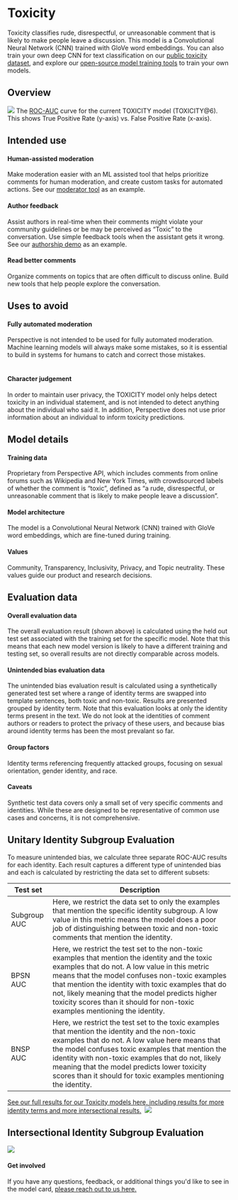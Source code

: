 # Toxicity 
Toxicity classifies rude, disrespectful, or unreasonable comment that is likely to make people leave a discussion. This model is a Convolutional Neural Network (CNN) trained with GloVe word embeddings. You can also train your own deep CNN for text classification on our [public toxicity dataset](https://conversationai.github.io/), and explore our [open-source model training tools](https://github.com/conversationai/conversationai-models) to train your own models.


## Overview

![](https://github.com/conversationai/perspectiveapi/blob/lucy-model-card/model_cards/auc_wipd.png)
The [ROC-AUC](https://en.wikipedia.org/wiki/Receiver_operating_characteristic) curve for the current TOXICITY model (TOXICITY@6). This shows True Positive Rate (y-axis) vs. False Positive Rate (x-axis).


## Intended use


#### Human-assisted moderation
Make moderation easier with an ML assisted tool that helps prioritize comments for human moderation, and create custom tasks for automated actions. See our [moderator tool](https://github.com/conversationai/conversationai-moderator) as an example.
&nbsp;

#### Author feedback
Assist authors in real-time when their comments might violate your community guidelines or be may be perceived as “Toxic” to the conversation. Use simple feedback tools when the assistant gets it wrong. See our [authorship demo](https://github.com/conversationai/perspectiveapi-authorship-demo) as an example.
&nbsp;

#### Read better comments
Organize comments on topics that are often difficult to discuss online. Build new tools that help people explore the conversation. 
&nbsp;


## Uses to avoid

#### Fully automated moderation
Perspective is not intended to be used for fully automated moderation. Machine learning models will always make some mistakes, so it is essential to build in systems for humans to catch and correct those mistakes.  
&nbsp;

#### Character judgement
In order to maintain user privacy, the TOXICITY model only helps detect toxicity in an individual statement, and is not intended to detect anything about the individual who said it. In addition, Perspective does not use prior information about an individual to inform toxicity predictions.
&nbsp;



## Model details

#### Training data
Proprietary from Perspective API, which includes comments from online forums such as Wikipedia and New York Times, with crowdsourced labels of whether the comment is “toxic”, defined as “a rude, disrespectful, or unreasonable comment that is likely to make people leave a discussion”.

#### Model architecture
The model is a Convolutional Neural Network (CNN) trained with GloVe word embeddings, which are fine-tuned during training.

#### Values
Community, Transparency, Inclusivity, Privacy, and Topic neutrality. These values guide our product and research decisions. 
&nbsp;


## Evaluation data

#### Overall evaluation data
The overall evaluation result (shown above) is calculated using the held out test set associated with the training set for the specific model. Note that this means that each new model version is likely to have a different training and testing set, so overall results are not directly comparable across models.
&nbsp;

#### Unintended bias evaluation data
The unintended bias evaluation result is calculated using a synthetically generated test set where a range of identity terms are swapped into template sentences, both toxic and non-toxic. Results are presented grouped by identity term. Note that this evaluation looks at only the identity terms present in the text. We do not look at the identities of comment authors or readers to protect the privacy of these users, and because bias around identity terms has been the most prevalant so far. 
&nbsp;

#### Group factors
Identity terms referencing frequently attacked groups, focusing on sexual orientation, gender identity, and race.
&nbsp;

#### Caveats
Synthetic test data covers only a small set of very specific comments and identities. While these are designed to be representative of common use cases and concerns, it is not comprehensive.
&nbsp;

## Unitary Identity Subgroup Evaluation
To measure unintended bias, we calculate three separate ROC-AUC results for each identity. Each result captures a different type of unintended bias and each is calculated by restricting the data set to different subsets:

| Test set   | Description                         |
|----------------|-------------------------------|
|Subgroup AUC|Here, we restrict the data set to only the examples that mention the specific identity subgroup. A low value in this metric means the model does a poor job of distinguishing between toxic and non-toxic comments that mention the identity.
|BPSN AUC         |Here, we restrict the test set to the non-toxic examples that mention the identity and the toxic examples that do not. A low value in this metric means that the model confuses non-toxic examples that mention the identity with toxic examples that do not, likely meaning that the model predicts higher toxicity scores than it should for non-toxic examples mentioning the identity.  
|BNSP AUC         |Here, we restrict the test set to the toxic examples that mention the identity and the non-toxic examples that do not. A low value here means that the model confuses toxic examples that mention the identity with non-toxic examples that do not, likely meaning that the model predicts lower toxicity scores than it should for toxic examples mentioning the identity.|

[See our full results for our Toxicity models here, including results for more identity terms and more intersectional results.](https://docs.google.com/spreadsheets/d/13edevE6WQLhEQ7r3nY4Z1leJZ-M5BbO_4UUQwc33Hr4/edit?usp=sharing)&nbsp;
![](https://github.com/conversationai/perspectiveapi/blob/lucy-model-card/model_cards/1f.png)


## Intersectional Identity Subgroup Evaluation

![](https://github.com/conversationai/perspectiveapi/blob/lucy-model-card/model_cards/1g.png)


#### Get involved
If you have any questions, feedback, or additional things you'd like to see in the model card,
[please reach out to us here.](https://docs.google.com/forms/d/e/1FAIpQLScgwNY8PAsVxwYRSknUUHBU2Lai85rqeOuD17lTDWmDEUqq3Q/viewform)


